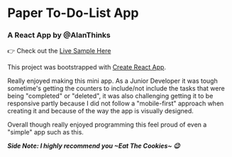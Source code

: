 # Paper To-Do-List App

### A React App by @AlanThinks

👉 Check out the [Live Sample Here](http://alanthinks.github.io/projects/paper-to-do-list-app/index.html)

This project was bootstrapped with [Create React App](https://github.com/facebookincubator/create-react-app).

Really enjoyed making this mini app. As a Junior Developer it was tough sometime's getting the counters to include/not include the tasks that were being "completed" or "deleted", it was also challenging getting it to be responsive partly because I did not follow a "mobile-first" approach when creating it and because of the way the app is visually designed.

Overall though really enjoyed programming this feel proud of even a "simple" app such as this.

_**Side Note: I highly recommend you ~Eat The Cookies~ 😉**_
